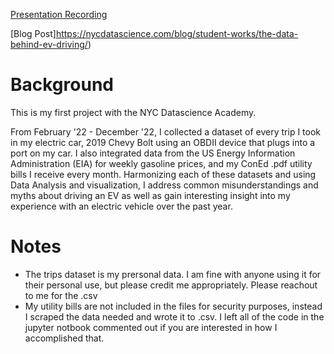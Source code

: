 [Presentation Recording](https://youtu.be/fg98kuabzs8?t=10506)

[Blog Post]https://nycdatascience.com/blog/student-works/the-data-behind-ev-driving/)

# Background
This is my first project with the NYC Datascience Academy. 

From February '22 - December '22, I collected a dataset of every trip I took in my electric car, 2019 Chevy Bolt using an OBDII device that plugs into a port on my car. I also integrated data from the US Energy Information Administration (EIA) for weekly gasoline prices, and my ConEd .pdf utility bills I receive every month. Harmonizing each of these datasets and using Data Analysis and visualization, I address common misunderstandings and myths about driving an EV as well as gain interesting insight into my experience with an electric vehicle over the past year. 

# Notes
- The trips dataset is my prersonal data. I am fine with anyone using it for their personal use, but please credit me appropriately. Please reachout to me for the .csv 
- My utility bills are not included in the files for security purposes, instead I scraped the data needed and wrote it to .csv. I left all of the code in the jupyter notbook commented out if you are interested in how I accomplished that. 
